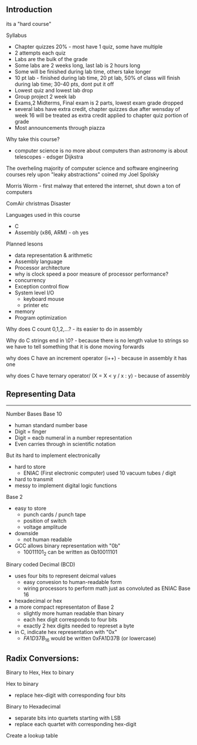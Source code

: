 Introduction
----
its a "hard course"

Syllabus 
* Chapter quizzes 20% - most have 1 quiz, some have multiple 
* 2 attempts each quiz
* Labs are the bulk of the grade
* Some labs are 2 weeks long, last lab is 2 hours long
* Some will be finished during lab time, others take longer
* 10 pt lab - finished during lab time, 20 pt lab, 50% of class will finish during lab time; 30-40 pts, dont put it off
* Lowest quiz and lowest lab drop
* Group project 2 week lab
* Exams,2 Midterms, Final exam is 2 parts, lowest exam grade dropped
* several labs have extra credit, chapter quizzes due after wensday of week 16 will be treated as extra credit applied to chapter quiz portion of grade
* Most announcements through piazza 

Why take this course? 
- computer science is no more about computers than astronomy is about telescopes - edsger Dijkstra

The overheling majority of computer science and software engineering courses rely upon "leaky abstractions"
coined my Joel Spolsky

Morris Worm - first malway that entered the internet, shut down a ton of computers 

ComAir christmas Disaster 

Languages used in this course
- C
- Assembly (x86, ARM) - oh yes

Planned lesons
- data representation & arithmetic 
- Assembly language
- Processor architecture 
- why is clock speed a poor measure of processor performance?
- concurrency 
- Exception control flow
- System level I/O
    - keyboard mouse
    - printer etc
- memory
- Program optimization



Why does C count 0,1,2,...? - its easier to do in assembly 

Why do C strings end in \0? - because there is no length value to strings so we have to tell something that it is done moving forwards

why does C have an increment operator (i++) - because in assembly it has one 

why does C have ternary operator/
(X = X < y / x : y) - because of assembly 

Representing Data 
---
____

Number Bases 
Base 10
- human standard number base
- Digit = finger
- Digit = eacb numeral in a number representation
- Even carries through in scientific notation

But its hard to implement electronically
- hard to store
    - ENIAC (First electronic computer) used 10 vacuum tubes / digit
- hard to transmit
-  messy to implement digital logic functions

Base 2
- easy to store
    - punch cards / punch tape
    - position of switch
    - voltage amplitude 
- downside
    - not human readable
- GCC allows binary representation with "0b"
    - $10011101_2$ can be written as 0b10011101 

Binary coded Decimal (BCD)
- uses four bits to represent deicmal values
    - easy convesion to human-readable form
    - wiring processors to perform math just as convoluted as ENIAC
Base 16
- hexadecimal or hex
- a more compact representaton of Base 2
    - slightly more human readable than binary
    - each hex digit corresponds to four bits
    - exactly 2 hex digits needed to represet a byte
- in C, indicate hex representation with "0x"
    - $FA1D37B_{16}$ would be written 0xFA1D37B (or lowercase)

Radix Conversions:
--
Binary to Hex, Hex to binary

Hex to binary
- replace hex-digit with corresponding four bits

Binary to Hexadecimal
- separate bits into quartets starting with LSB
- replace each quartet with corresponding hex-digit

Create a lookup table








